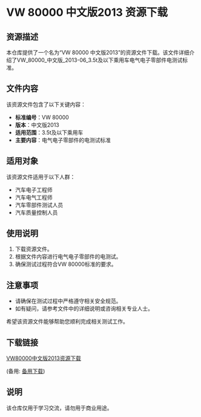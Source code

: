 # VW 80000 中文版2013 资源下载

## 资源描述

本仓库提供了一个名为“VW 80000 中文版2013”的资源文件下载。该文件详细介绍了VW_80000_中文版_2013-06_3.5t及以下乘用车电气电子零部件电测试标准。

## 文件内容

该资源文件包含了以下关键内容：

- **标准编号**：VW 80000
- **版本**：中文版2013
- **适用范围**：3.5t及以下乘用车
- **主要内容**：电气电子零部件的电测试标准

## 适用对象

该资源文件适用于以下人群：

- 汽车电子工程师
- 汽车电气工程师
- 汽车零部件测试人员
- 汽车质量控制人员

## 使用说明

1. 下载资源文件。
2. 根据文件内容进行电气电子零部件的电测试。
3. 确保测试过程符合VW 80000标准的要求。

## 注意事项

- 请确保在测试过程中严格遵守相关安全规范。
- 如有疑问，请参考文件中的详细说明或咨询相关专业人士。

希望该资源文件能够帮助您顺利完成相关测试工作。

## 下载链接
[VW80000中文版2013资源下载](https://pan.quark.cn/s/4889d936bb06) 

(备用: [备用下载](https://pan.baidu.com/s/1acLTng1La5bG-jPGIL1iBQ?pwd=1234))

## 说明

该仓库仅用于学习交流，请勿用于商业用途。
